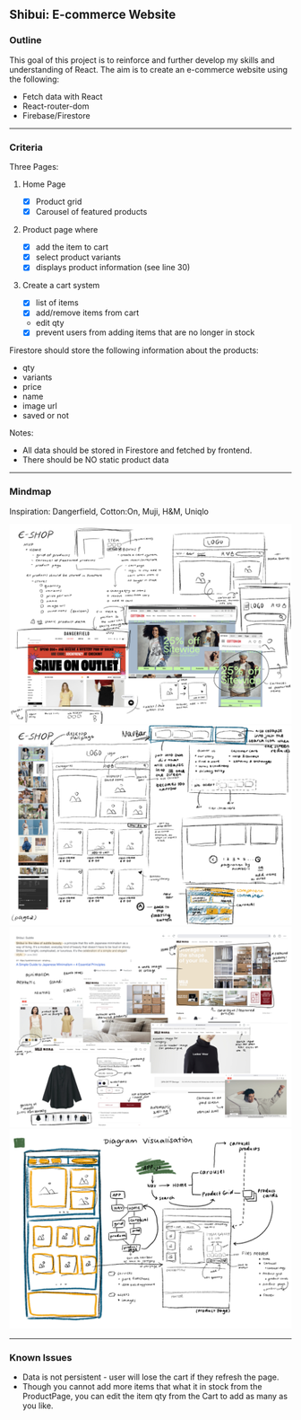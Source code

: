 ## Shibui: E-commerce Website

### Outline

This goal of this project is to reinforce and further develop my skills and understanding of React. The aim is to create an e-commerce website using the following:

-   Fetch data with React
-   React-router-dom
-   Firebase/Firestore

---

### Criteria

Three Pages:

1.  Home Page
    -   [x] Product grid
    -   [x] Carousel of featured products
2.  Product page where

    -   [x] add the item to cart
    -   [x] select product variants
    -   [x] displays product information (see line 30)

3.  Create a cart system
    -   [x] list of items
    -   [x] add/remove items from cart
    -   edit qty
    -   [x] prevent users from adding items that are no longer in stock

Firestore should store the following information about the products:

-   qty
-   variants
-   price
-   name
-   image url
-   saved or not

Notes:

-   All data should be stored in Firestore and fetched by frontend.
-   There should be NO static product data

---

### Mindmap

Inspiration: Dangerfield, Cotton:On, Muji, H&M, Uniqlo

<img src = "./assets/mindmap_01.png">
<img src = "./assets/mindmap_02.png">
<img src = "./assets/mindmap_03.png">
<img src="./assets/diagram.png">

---

### Known Issues

-   Data is not persistent - user will lose the cart if they refresh the page.
-   Though you cannot add more items that what it in stock from the ProductPage, you can edit the item qty from the Cart to add as many as you like.
